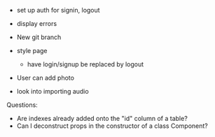 + set up auth for signin, logout
+ display errors

+ New git branch

+ style page
    + have login/signup be replaced by logout
+ User can add photo
+ look into importing audio


Questions:
- Are indexes already added onto the "id" column of a table?
- Can I deconstruct props in the constructor of a class Component?